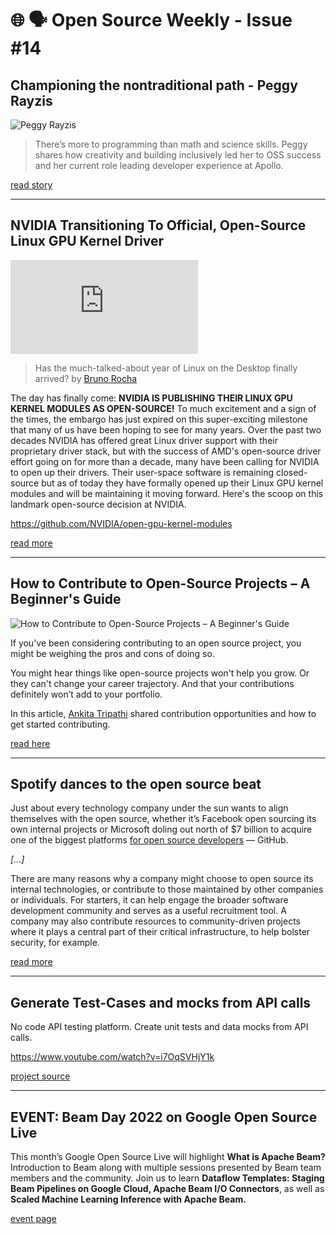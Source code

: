 # 🌐 🗣️ Open Source Weekly - Issue #14

## Championing the nontraditional path - Peggy Rayzis

![Peggy Rayzis](https://pbs.twimg.com/profile_images/1524022146250559492/KUYyMPA2_400x400.jpg)

> There’s more to programming than math and science skills. Peggy shares how creativity and building inclusively led her to OSS success and her current role leading developer experience at Apollo.

[read story](https://github.com/readme/stories/peggy-rayzis)

---

## NVIDIA Transitioning To Official, Open-Source Linux GPU Kernel Driver

![NVIDIA Transitioning To Official, Open-Source Linux GPU Kernel Driver](https://www.phoronix.net/image.php?id=nvidia-open-kernel&image=nvidia_open_4)

> Has the much-talked-about year of Linux on the Desktop finally arrived?
> by [Bruno Rocha](https://twitter.com/rochacbruno/status/1524693069395902466)

The day has finally come: **NVIDIA IS PUBLISHING THEIR LINUX GPU KERNEL MODULES AS OPEN-SOURCE!** To much excitement and a sign of the times, the embargo has just expired on this super-exciting milestone that many of us have been hoping to see for many years. Over the past two decades NVIDIA has offered great Linux driver support with their proprietary driver stack, but with the success of AMD's open-source driver effort going on for more than a decade, many have been calling for NVIDIA to open up their drivers. Their user-space software is remaining closed-source but as of today they have formally opened up their Linux GPU kernel modules and will be maintaining it moving forward. Here's the scoop on this landmark open-source decision at NVIDIA.

https://github.com/NVIDIA/open-gpu-kernel-modules

[read more](https://www.phoronix.com/scan.php?page=article&item=nvidia-open-kernel&num=1)

---

## How to Contribute to Open-Source Projects – A Beginner's Guide

![How to Contribute to Open-Source Projects – A Beginner's Guide](https://www.freecodecamp.org/news/content/images/size/w2000/2022/04/open-source-contributions.jpeg)

If you've been considering contributing to an open source project, you might be weighing the pros and cons of doing so.

You might hear things like open-source projects won't help you grow. Or they can't change your career trajectory. And that your contributions definitely won’t add to your portfolio.

In this article, [Ankita Tripathi](https://twitter.com/ankitatr_) shared contribution opportunities and how to get started contributing.

[read here](https://www.freecodecamp.org/news/how-to-contribute-to-open-source-projects/)

---

## Spotify dances to the open source beat

Just about every technology company under the sun wants to align themselves with the open source, whether it’s Facebook open sourcing its own internal projects or Microsoft doling out north of $7 billion to acquire one of the biggest platforms [for open source developers](https://cloudblogs.microsoft.com/opensource/2018/06/07/github-acquisition-microsoft-commitment-open-source-developers/) — GitHub.

_[...]_

There are many reasons why a company might choose to open source its internal technologies, or contribute to those maintained by other companies or individuals. For starters, it can help engage the broader software development community and serves as a useful recruitment tool. A company may also contribute resources to community-driven projects where it plays a central part of their critical infrastructure, to help bolster security, for example.

[read more](https://venturebeat.com/2022/04/22/spotify-dances-to-the-beat-of-open-source/)

---

## Generate Test-Cases and mocks from API calls

No code API testing platform. Create unit tests and data mocks from API calls.

https://www.youtube.com/watch?v=i7OqSVHjY1k

[project source](https://github.com/keploy/keploy)

---

## EVENT: Beam Day 2022 on Google Open Source Live

This month’s Google Open Source Live will highlight **What is Apache Beam?** Introduction to Beam along with multiple sessions presented by Beam team members and the community. Join us to learn **Dataflow Templates: Staging Beam Pipelines on Google Cloud, Apache Beam I/O Connectors**, as well as **Scaled Machine Learning Inference with Apache Beam.**

[event page](https://opensourcelive.withgoogle.com/events/beam-day-2022)
